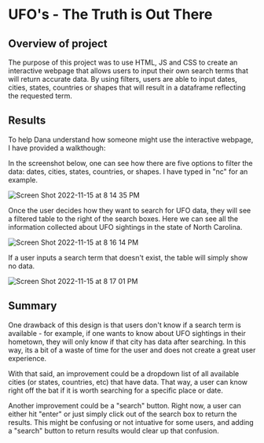 # UFO's - The Truth is Out There

## Overview of project

The purpose of this project was to use HTML, JS and CSS to create an interactive webpage that allows users to input their own search terms that will return accurate data. By using filters, users are able to input dates, cities, states, countries or shapes that will result in a dataframe reflecting the requested term.

## Results

To help Dana understand how someone might use the interactive webpage, I have provided a walkthough:

In the screenshot below, one can see how there are five options to filter the data: dates, cities, states, countries, or shapes. I have typed in "nc" for an example.

![Screen Shot 2022-11-15 at 8 14 35 PM](https://user-images.githubusercontent.com/110838228/202059145-a157ab7c-ba17-4564-b612-fcbd63e8bd67.png)

Once the user decides how they want to search for UFO data, they will see a filtered table to the right of the search boxes. Here we can see all the information collected about UFO sightings in the state of North Carolina.

![Screen Shot 2022-11-15 at 8 16 14 PM](https://user-images.githubusercontent.com/110838228/202059346-80007ac6-95d7-48e9-8be2-d0b123c2bd58.png)

If a user inputs a search term that doesn't exist, the table will simply show no data.

![Screen Shot 2022-11-15 at 8 17 01 PM](https://user-images.githubusercontent.com/110838228/202059453-725a69d3-27c2-4118-b409-1c222955e2fa.png)

## Summary

One drawback of this design is that users don't know if a search term is available - for example, if one wants to know about UFO sightings in their hometown, they will only know if that city has data after searching. In this way, its a bit of a waste of time for the user and does not create a great user experience.

With that said, an improvement could be a dropdown list of all available cities (or states, countries, etc) that have data. That way, a user can know right off the bat if it is worth searching for a specific place or date.

Another improvement could be a "search" button. Right now, a user can either hit "enter" or just simply click out of the search box to return the results. This might be confusing or not intuative for some users, and adding a "search" button to return results would clear up that confusion.
